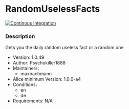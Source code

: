 # RandomUselessFacts

[![Continous Integration](https://gitlab.com/project-alice-assistant/skills/skill_RandomUselessFacts/badges/master/pipeline.svg)](https://gitlab.com/project-alice-assistant/skills/skill_RandomUselessFacts/pipelines/latest)

### Description
Gets you the daily random useless fact or a random one

- Version: 1.0.49
- Author: Psychokiller1888
- Maintainers:
  - maxbachmann
- Alice minimum Version: 1.0.0-a4
- Conditions:
  - en
  - de
- Requirements: N/A
